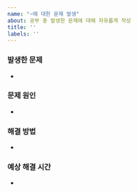 ```yaml
---
name: "~에 대한 문제 발생"
about: 공부 중 발생한 문제에 대해 자유롭게 작성
title: ''
labels: ''
---
```


### 발생한 문제
- 

### 문제 원인
- 

### 해결 방법
-

### 예상 해결 시간
-
